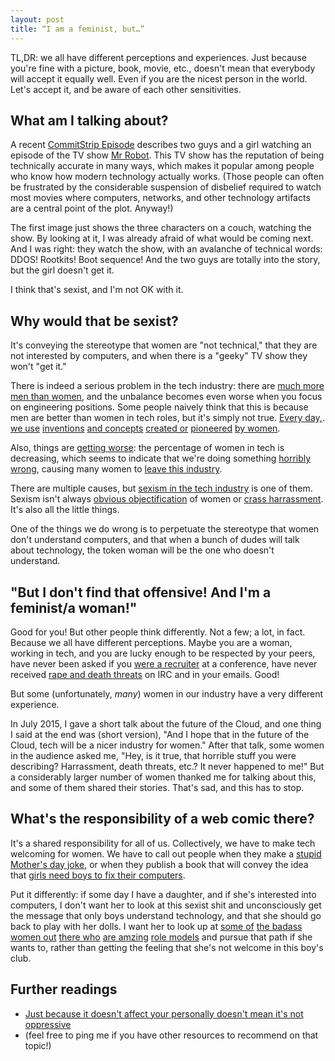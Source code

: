 ```yaml
---
layout: post
title: “I am a feminist, but…”
---
```


TL,DR: we all have different perceptions and experiences. Just because
you're fine with a picture, book, movie, etc., doesn't mean that everybody
will accept it equally well. Even if you are the nicest person in the
world. Let's accept it, and be aware of each other sensitivities.


## What am I talking about?

A recent [CommitStrip Episode] describes two guys and a girl watching
an episode of the TV show [Mr Robot]. This TV show has the reputation
of being technically accurate in many ways, which makes it popular
among people who know how modern technology actually works. (Those
people can often be frustrated by the considerable suspension of
disbelief required to watch most movies where computers, networks,
and other technology artifacts are a central point of the plot. Anyway!)

The first image just shows the three characters on a couch, watching the
show. By looking at it, I was already afraid of what would be coming next.
And I was right: they watch the show, with an avalanche of technical
words: DDOS! Rootkits! Boot sequence! And the two guys are totally into
the story, but the girl doesn't get it.

I think that's sexist, and I'm not OK with it.


## Why would that be sexist?

It's conveying the stereotype that women are "not technical," that they
are not interested by computers, and when there is a "geeky" TV show
they won't "get it."

There is indeed a serious problem in the tech industry: there are
[much more men than women], and the unbalance becomes even worse
when you focus on engineering positions. Some people naively think
that this is because men are better than women in tech roles, but
it's simply not true. 
[Every day,](http://en.wikipedia.org/wiki/Radia_Perlman).
[we use](http://en.wikipedia.org/wiki/Nicola_Pellow)
[inventions](http://en.wikipedia.org/wiki/Sandy_Lerner)
[and concepts](http://en.wikipedia.org/wiki/Glenda_Schroeder)
[created or](http://www.women-inventors.com/Hedy-Lammar.asp)
[pioneered](https://en.wikipedia.org/wiki/Barbara_Liskov)
[by women](http://www.women-inventors.com/Dr-Grace-Murray-Hopper.asp).

Also, things are [getting worse]: the percentage of
women in tech is decreasing, which seems to indicate that we're doing
something [horribly wrong], causing many women to [leave this industry].

There are multiple causes, but [sexism in the tech industry] is one
of them. Sexism isn't always [obvious objectification] of women
or [crass harrassment]. It's also all the little things.

One of the things we do wrong is to perpetuate the stereotype
that women don't understand computers, and that when a bunch of
dudes will talk about technology, the token woman will be the
one who doesn't understand.


## "But I don't find that offensive! And I'm a feminist/a woman!"

Good for you! But other people think differently. Not a few;
a lot, in fact. Because we all have different perceptions.
Maybe you are a woman, working in tech, and you are lucky
enough to be respected by your peers, have never been asked
if you [were a recruiter] at a conference, have never received
[rape and death threats] on IRC and in your emails. Good!

But some (unfortunately, *many*) women in our industry have
a very different experience.

In July 2015, I gave a short talk about the future of the
Cloud, and one thing I said at the end was (short version),
"And I hope that in the future of the Cloud, tech will be a
nicer industry for women." After that talk, some women
in the audience asked me,
"Hey, is it true, that horrible stuff you were
describing? Harrassment, death threats, etc.? It never
happened to me!" But a considerably larger number
of women thanked me for talking about this, and some
of them shared their stories. That's sad, and this has to stop.


## What's the responsibility of a web comic there?

It's a shared responsibility for all of us. Collectively,
we have to make tech welcoming for women. We have to
call out people when they make a [stupid Mother's day joke],
or when they publish a book that will convey the idea
that [girls need boys to fix their computers].

Put it differently: if some day I have a daughter, and if
she's interested into computers, I don't
want her to look at this sexist shit and unconsciously get
the message that only boys understand technology, and that she should
go back to play with her dolls. I want her to look up at
[some of](https://twitter.com/frazelledazzell)
[the badass](https://twitter.com/caitie)
[women out](https://twitter.com/skamille)
[there who](https://twitter.com/rakyll)
[are amzing](https://twitter.com/bridgetkromhout)
[role models](https://twitter.com/isisanchalee)
and pursue that path if she wants to, rather than getting
the feeling that she's not welcome in this boy's club.


## Further readings

- [Just because it doesn't affect your personally doesn't mean it's not oppressive](
  http://www.robot-hugs.com/experiences/)
- (feel free to ping me if you have other resources to recommend on that topic!)


[CommitStrip Episode]: http://www.commitstrip.com/en/2015/09/14/mr-robot-my-girlfriend-and-me-spoiler-s01e01/
[Mr Robot]: http://www.imdb.com/title/tt4158110/
[much more men than women]: http://www.informationisbeautiful.net/visualizations/diversity-in-tech/
[getting worse]: http://www.huffingtonpost.com/2015/03/27/women-in-tech_n_6955940.html
[horribly wrong]: http://fortune.com/2014/08/26/performance-review-gender-bias/
[leave this industry]: http://www.latimes.com/business/la-fi-women-tech-20150222-story.html
[sexism in the tech industry]: https://en.wikipedia.org/wiki/Sexism_in_the_technology_industry
[obvious objectification]: http://fortune.com/2015/03/30/tech-conference-bans-scantily-clad-booth-babes/
[crass harrassment]: http://www.huffingtonpost.com/2015/03/13/gtfo-sexism-in-gaming_n_6804106.html
[were a recruiter]: https://twitter.com/juliaferraioli/status/633324245511045120
[rape and death threats]: https://blog.jessfraz.com/post/this-industry-is-fucked/
[stupid Mother's day joke]: http://adland.tv/adnews/spotify-throws-casual-sexism-mothers-day-tweet-gets-schooled/822784656
[girls need boys to fix their computers]: http://www.npr.org/2014/11/22/365968465/after-backlash-computer-engineer-barbie-gets-new-set-of-skills

